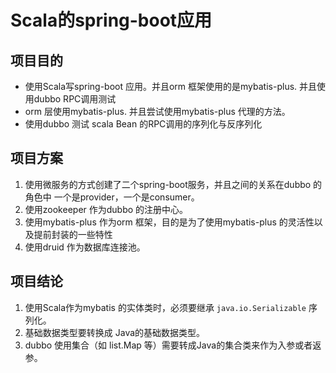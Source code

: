 # Scala的spring-boot应用
## 项目目的
- 使用Scala写spring-boot 应用。并且orm 框架使用的是mybatis-plus. 并且使用dubbo RPC调用测试
- orm 层使用mybatis-plus. 并且尝试使用mybatis-plus 代理的方法。
- 使用dubbo 测试 scala Bean 的RPC调用的序列化与反序列化
## 项目方案
1. 使用微服务的方式创建了二个spring-boot服务，并且之间的关系在dubbo 的角色中 一个是provider，一个是consumer。
2. 使用zookeeper 作为dubbo 的注册中心。
3. 使用mybatis-plus 作为orm 框架，目的是为了使用mybatis-plus 的灵活性以及提前封装的一些特性
4. 使用druid 作为数据库连接池。
## 项目结论
1. 使用Scala作为mybatis 的实体类时，必须要继承 `java.io.Serializable` 序列化。
2. 基础数据类型要转换成 Java的基础数据类型。
3. dubbo 使用集合（如 list.Map 等）需要转成Java的集合类来作为入参或者返参。